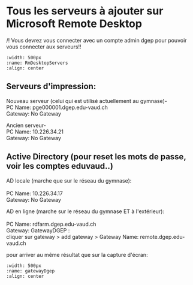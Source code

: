 # Tous les serveurs à ajouter sur Microsoft Remote Desktop

/! Vous devrez vous connecter avec un compte admin dgep pour pouvoir vous connecter aux serveurs!!

```{image} images/RmDesktopServers.png
:width: 500px
:name: RmDesktopServers
:align: center
```

<h2>Serveurs d'impression:</h2>

Nouveau serveur (celui qui est utilisé actuellement au gymnase)-<br>
PC Name: pge000001.dgep.edu-vaud.ch<br>
Gateway: No Gateway<br>

Ancien serveur-<br>
PC Name: 10.226.34.21<br>
Gateway: No Gateway

<h2>Active Directory (pour reset les mots de passe, voir les comptes eduvaud..)</h2>

AD locale (marche que sur le réseau du gymnase):<br><br>
PC Name: 10.226.34.17<br>
Gateway: No Gateway<br>

AD en ligne (marche sur le réseau du gymnase ET à l'extérieur):<br><br>
PC Name: rdfarm.dgep.edu-vaud.ch<br>
Gateway: GatewayDGEP : <br>cliquer sur gateway > add gateway > Gateway Name: remote.dgep.edu-vaud.ch<br>

pour arriver au même résultat que sur la capture d'écran:
```{image} images/gatewayDgep.png
:width: 500px
:name: gatewayDgep
:align: center
```


